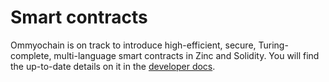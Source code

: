 # Smart contracts

Ommyochain is on track to introduce high-efficient, secure, Turing-complete, multi-language smart contracts in Zinc and
Solidity. You will find the up-to-date details on it in the [developer docs](../../dev/contracts).
